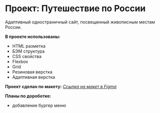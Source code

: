 # Проект: Путешествие по России

Адаптивный одностраничный сайт, посвещенный живописным местам России.

**В проекте использованы:**
* HTML разметка
* БЭМ структура
* CSS свойства
* Flexbox
* Grid
* Резиновая верстка
* Адаптивная верстка

**Проект сделан по макету:**
*[Ссылка на макет в Figma](https://www.figma.com/file/5S2WSbEFL6awjVWJ0NWL8Q/Sprint-3_-Russia-_-desktop-mobile?node-id=28503%3A0)*

**Планы по дороботке:**
* добавление бургер меню